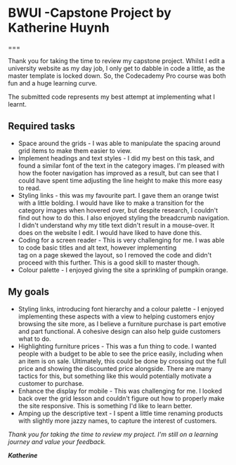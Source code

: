 # BWUI -Capstone Project by Katherine Huynh
===

Thank you for taking the time to review my capstone project. Whilst I edit a university website as my day job, I only get to dabble in code a little, as the master template is locked down. So, the Codecademy Pro course was both fun and a huge learning curve. 

The submitted code represents my best attempt at implementing what I learnt.

## Required tasks

* Space around the grids - I was able to manipulate the spacing around grid items to make them easier to view.
* Implement headings and text styles - I did my best on this task, and found a similar font of the text in the category images. I'm pleased with how the footer navigation has improved as a result, but can see that I could have spent time adjusting the line height to make this more easy to read.
* Styling links - this was my favourite part. I gave them an orange twist with a little bolding. I would have like to make a transition for the category images when hovered over, but despite research, I couldn't find out how to do this. I also enjoyed styling the breadcrumb navigation. I didn't understand why my title text didn't result in a mouse-over. It does on the website I edit. I would have liked to have done this.
* Coding for a screen reader - This is very challenging for me. I was able to code basic titles and alt text, however implementing <main> tag on a page skewed the layout, so I removed the code and didn't proceed with this further. This is a good skill to master though.
* Colour palette - I enjoyed giving the site a sprinkling of pumpkin orange.

## My goals

* Styling links, introducing font hierarchy and a colour palette - I enjoyed implementing these aspects with a view to helping customers enjoy browsing the site more, as I believe a furniture purchase is part emotive and part functional. A cohesive design can also help guide customers what to do.
* Highlighting furniture prices - This was a fun thing to code. I wanted people with a budget to be able to see the price easily, including when an item is on sale. Ultimately, this could be done by crossing out the full price and showing the discounted price alongside. There are many tactics for this, but something like this would potentially motivate a customer to purchase.
* Enhance the display for mobile - This was challenging for me. I looked back over the grid lesson and couldn't figure out how to properly make the site responsive. This is something I'd like to learn better.
* Amping up the descriptive text - I spent a little time renaming products with slightly more jazzy names, to capture the interest of customers.

_Thank you for taking the time to review my project. I'm still on a learning journey and value your feedback._

**_Katherine_**
